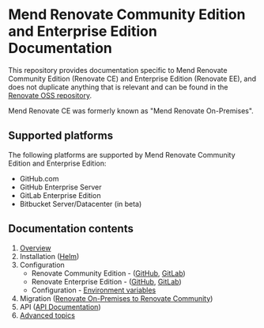 # Mend Renovate Community Edition and Enterprise Edition Documentation

This repository provides documentation specific to Mend Renovate Community Edition (Renovate CE) and Enterprise Edition (Renovate EE), and does not duplicate anything that is relevant and can be found in the [Renovate OSS repository](https://github.com/renovatebot/renovate).

Mend Renovate CE was formerly known as "Mend Renovate On-Premises".

## Supported platforms

The following platforms are supported by Mend Renovate Community Edition and Enterprise Edition:
- GitHub.com
- GitHub Enterprise Server
- GitLab Enterprise Edition
- Bitbucket Server/Datacenter (in beta)

## Documentation contents

1. [Overview](./overview.md)
1. Installation ([Helm](./installation-helm.md))
1. Configuration
   - Renovate Community Edition - ([GitHub](./configure-renovate-ce-github.md), [GitLab](./configure-renovate-ce-gitlab.md))
   - Renovate Enterprise Edition - ([GitHub](./configure-renovate-ee-github.md), [GitLab](./configure-renovate-ee-gitlab.md))
   - Configuration - [Environment variables](configuration-options.md)
1. Migration ([Renovate On-Premises to Renovate Community](./migrating-to-renovate-ce.md))
1. API ([API Documentation](./api.md))
1. [Advanced topics](./advanced.md)
